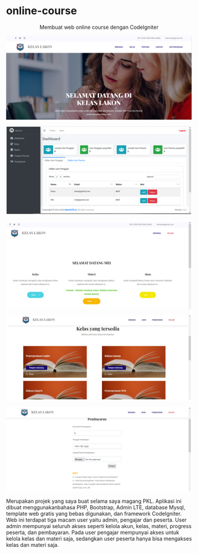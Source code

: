 # online-course
<p align="center"> Membuat web online course dengan CodeIgniter  </p>

<p align="center"><img src="https://github.com/Dnarwik/online-course/blob/master/assets/gambar-web1.png?raw=true"</p>
<p align="center"><img src="https://github.com/Dnarwik/online-course/blob/master/assets/gambar-web2.png?raw=true"</p>
<p align="center"><img src="https://github.com/Dnarwik/online-course/blob/master/assets/gambar-web3.png?raw=true"</p>
<p align="center"><img src="https://github.com/Dnarwik/online-course/blob/master/assets/gambar-web4.png?raw=true"</p>
<p align="center"><img src="https://github.com/Dnarwik/online-course/blob/master/assets/gambar-web5.png?raw=true"</p>

Merupakan projek yang saya buat selama saya magang PKL. Aplikasi ini dibuat menggunakanbahasa PHP, Bootstrap, Admin LTE, database Mysql, template web gratis yang bebas digunakan, dan framework CodeIgniter. Web ini terdapat tiga macam user yaitu admin, pengajar dan peserta. User admin mempunyai seluruh akses seperti kelola akun, kelas, materi, progress peserta, dan pembayaran. Pada user pengajar mempunyai akses untuk kelola kelas dan materi saja, sedangkan user peserta hanya bisa mengakses kelas dan materi saja.
